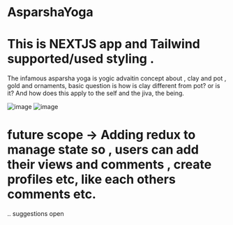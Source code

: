# AsparshaYoga
# This is NEXTJS app and Tailwind supported/used styling . 
The infamous  asparsha yoga is yogic advaitin concept about , clay and pot , gold and ornaments, basic question is how is clay different from pot?
or is it? And how does this apply to the self and the jiva, the  being. 

![image](https://user-images.githubusercontent.com/107535441/229792872-2623274d-dc0f-4f65-8bfc-6cef97e2bc01.png)
![image](https://user-images.githubusercontent.com/107535441/229793968-73705b7a-3334-4156-8f0f-e6243bf56991.png)


# future scope -> Adding redux to manage state so , users can add their views and comments , create profiles etc, like each others comments etc.


.. suggestions open
